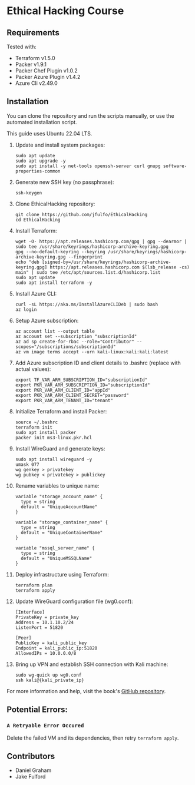 # Ethical Hacking Course

## Requirements
Tested with:
- Terraform v1.5.0
- Packer v1.9.1
- Packer Chef Plugin v1.0.2
- Packer Azure Plugin v1.4.2
- Azure Cli v2.49.0

## Installation

You can clone the repository and run the scripts manually, or use the automated installation script.

This guide uses Ubuntu 22.04 LTS.

1. Update and install system packages:
    ```
    sudo apt update
    sudo apt upgrade -y
    sudo apt install -y net-tools openssh-server curl gnupg software-properties-common
    ```

2. Generate new SSH key (no passphrase):
    ```
    ssh-keygen
    ```

3. Clone EthicalHacking repository:
    ```
    git clone https://github.com/jfulfo/EthicalHacking
    cd EthicalHacking
    ```

4. Install Terraform:
    ```
    wget -O- https://apt.releases.hashicorp.com/gpg | gpg --dearmor | sudo tee /usr/share/keyrings/hashicorp-archive-keyring.gpg
    gpg --no-default-keyring --keyring /usr/share/keyrings/hashicorp-archive-keyring.gpg --fingerprint
    echo "deb [signed-by=/usr/share/keyrings/hashicorp-archive-keyring.gpg] https://apt.releases.hashicorp.com $(lsb_release -cs) main" | sudo tee /etc/apt/sources.list.d/hashicorp.list
    sudo apt update
    sudo apt install terraform -y
    ```

5. Install Azure CLI:
    ```
    curl -sL https://aka.ms/InstallAzureCLIDeb | sudo bash
    az login
    ```

6. Setup Azure subscription:
    ```
    az account list --output table
    az account set --subscription "subscriptionId"
    az ad sp create-for-rbac --role="Contributor" --scopes="/subscriptions/subscriptionId"
    az vm image terms accept --urn kali-linux:kali:kali:latest
    ```

7. Add Azure subscription ID and client details to .bashrc (replace with actual values):
    ```
    export TF_VAR_ARM_SUBSCRIPTION_ID="subscriptionId"
    export PKR_VAR_ARM_SUBSCRIPTION_ID="subscriptionId"
    export PKR_VAR_ARM_CLIENT_ID="appId"
    export PKR_VAR_ARM_CLIENT_SECRET="password"
    export PKR_VAR_ARM_TENANT_ID="tenant"
    ```

8. Initialize Terraform and install Packer:
    ```
    source ~/.bashrc
    terraform init
    sudo apt install packer
    packer init ms3-linux.pkr.hcl
    ```

9. Install WireGuard and generate keys:
    ```
    sudo apt install wireguard -y
    umask 077
    wg genkey > privatekey
    wg pubkey < privatekey > publickey
    ```
10. Rename variables to unique name:
    ```
    variable "storage_account_name" {
      type = string
      default = "UniqueAccountName"
    }

    variable "storage_container_name" {
      type = string
      default = "UniqueContainerName"
    }

    variable "mssql_server_name" {
      type = string 
      default = "UniqueMSSQLName"
    }
    ```

11. Deploy infrastructure using Terraform:
    ```
    terraform plan
    terraform apply
    ```
12. Update WireGuard configuration file (wg0.conf):
    ```
    [Interface]
    PrivateKey = private_key
    Address = 10.1.10.2/24
    ListenPort = 51820

    [Peer]
    PublicKey = kali_public_key
    Endpoint = kali_public_ip:51820
    AllowedIPs = 10.0.0.0/8
    ```

13. Bring up VPN and establish SSH connection with Kali machine:
    ```
    sudo wg-quick up wg0.conf
    ssh kali@{kali_private_ip}
    ```

For more information and help, visit the book's [GitHub repository](https://github.com/Metasploit-Book/Setup-Scripts-Instructions).

## Potential Errors:

### `A Retryable Error Occured`
Delete the failed VM and its dependencies, then retry `terraform apply`.

## Contributors
- Daniel Graham
- Jake Fulford
